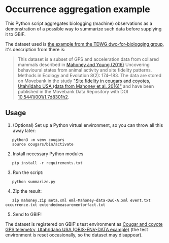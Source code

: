 # Occurrence aggregation example

This Python script aggregates biologging (machine) observations as a demonstration of a possible way to summarize such data before supplying it to GBIF.

The dataset used is [the example from the TDWG dwc-for-biologging group](https://github.com/tdwg/dwc-for-biologging/wiki/Terrestrial-mammal-GPS-and-ACC-data-from-Movebank), it's description from there is:

> This dataset is a subset of GPS and acceleration data from collared mammals described in [Mahoney and Young (2016)](https://doi.org/10.1111/2041-210X.12658) Uncovering behavioural states from animal activity and site fidelity patterns. Methods in Ecology and Evolution 8(2): 174–183. The data are stored on Movebank in the study ["Site fidelity in cougars and coyotes, Utah/Idaho USA (data from Mahoney et al. 2016)"](https://www.movebank.org/panel_embedded_movebank_webapp?gwt_fragment=page=studies,path=study193545363) and have been published in the Movebank Data Repository with DOI [10.5441/001/1.7d8301h2](https://doi.org/10.5441/001/1.7d8301h2).

## Usage

1. (Optional) Set up a Python virtual environment, so you can throw all this away later:
```
   python3 -m venv cougars
   source cougars/bin/activate
```

2. Install necessary Python modules
```
   pip install -r requirements.txt
```

3. Run the script:
```
   python summarize.py
```

4. Zip the result:
```
   zip mahoney.zip meta.xml eml-Mahoney-data-DwC-A.xml event.txt occurrence.txt extendedmeasurementorfact.txt
```

5. Send to GBIF!

The dataset is registered on GBIF's test environment as [Cougar and coyote GPS telemetry, Utah/Idaho USA (OBIS-ENV-DATA example)](https://www.gbif-uat.org/dataset/c8a94e02-54a2-4eed-a8bf-d5216bbe0cc9) (the test environment is reset occasionally, so the dataset may disappear).
